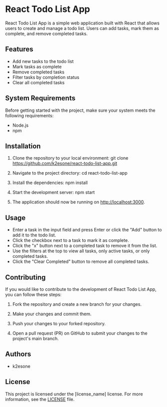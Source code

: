 # React Todo List App

React Todo List App is a simple web application built with React that allows users to create and manage a todo list. Users can add tasks, mark them as complete, and remove completed tasks.

## Features

- Add new tasks to the todo list
- Mark tasks as complete
- Remove completed tasks
- Filter tasks by completion status
- Clear all completed tasks

## System Requirements

Before getting started with the project, make sure your system meets the following requirements:

- Node.js 
- npm 

## Installation

1. Clone the repository to your local environment:
git clone https://github.com/k2esone/react-todo-list-app.git

2. Navigate to the project directory:
cd react-todo-list-app

3. Install the dependencies:
npm install

4. Start the development server:
npm start

5. The application should now be running on [http://localhost:3000](http://localhost:3000).

## Usage

- Enter a task in the input field and press Enter or click the "Add" button to add it to the todo list.
- Click the checkbox next to a task to mark it as complete.
- Click the "x" button next to a completed task to remove it from the list.
- Use the filters at the top to view all tasks, only active tasks, or only completed tasks.
- Click the "Clear Completed" button to remove all completed tasks.

## Contributing

If you would like to contribute to the development of React Todo List App, you can follow these steps:

1. Fork the repository and create a new branch for your changes.

2. Make your changes and commit them.

3. Push your changes to your forked repository.

4. Open a pull request (PR) on GitHub to submit your changes to the project's main branch.

## Authors

- k2esone

## License

This project is licensed under the [license_name] license. For more information, see the [LICENSE](https://github.com/k2esone/react-todo-list-app/blob/master/LICENSE) file.

